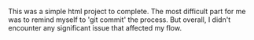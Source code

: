 This was a simple html project to complete. The most difficult part for me was to remind myself to 'git commit' the process. But overall, I didn't encounter any significant issue that affected my flow.